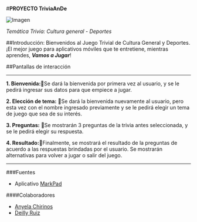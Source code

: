 #**PROYECTO  TriviaAnDe**		![Imagen](https://image.flaticon.com/icons/png/128/2936/2936120.png)*Temática Trivia: Cultura general - Deportes*##Introducción:Bienvenidos al Juego Trivial de Cultura General y Deportes. ¡El mejor juego para aplicativos móviles que te entretiene, mientras aprendes, ___Vamos a Jugar___!##Pantallas de interacción*****1. Bienvenida:**Se dará la bienvenida por primera vez al usuario, y se le pedirá ingresar sus datos para que empiece a jugar.				**2. Elección de tema:**Se dará la bienvenida nuevamente al usuario, pero esta vez con el nombre ingresado previamente y se le pedirá elegir un tema de juego que sea de su interés.				**3. Preguntas:**		Se mostrarán 3 preguntas de la trivia antes seleccionada, y se le pedirá elegir su respuesta.**4. Resultado:**Finalmente, se mostrará el resultado de la preguntas de acuerdo a las respuestas brindadas por el usuario. Se mostrarán alternativas para volver a jugar o salir del juego.****###Fuentes* Aplicativo[MarkPad](https://www.microsoft.com/en-us/p/markpad/9wzdncrdcfsb?activetab=pivot:overviewtab)####Colaboradores*  [Anyela Chirinos](https://repl.it/@AnyelaChirinos)* [ Deilly Ruiz]( https://github.com/DEILLYRV)
